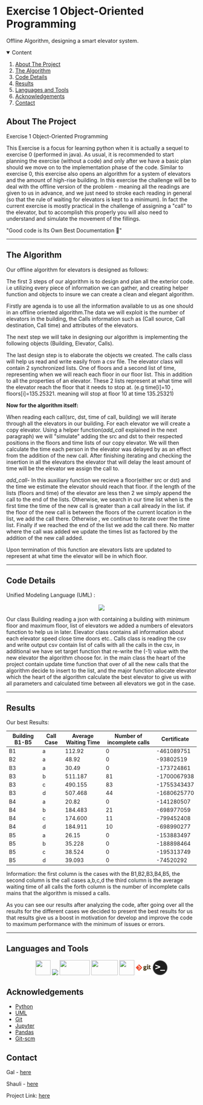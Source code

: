 # Exercise 1 Object-Oriented Programming
Offline Algorithm, designing a smart elevator system.

<!-- TABLE OF CONTENTS -->
<details open="open">
  <summary>Content</summary>
  <ol>
    <li><a href="#about-the-project">About The Project</a></li>
    <li><a href="#the-algorithm">The Algorithm</a></li>
    <li><a href="#code-details">Code Details</a></li>
    <li><a href="#results">Results</a></li>
    <li><a href="#languages-and-tools">Languages and Tools</a></li>
    <li><a href="#acknowledgements">Acknowledgements</a></li>
    <li><a href="#contact">Contact</a></li>
  </ol>
</details>



<!-- ABOUT THE PROJECT -->
## About The Project

Exercise 1 Object-Oriented Programming

This Exercise is a focus for learning python when it is actually a sequel to exercise 0 (performed in java). As usual, it is recommended to start planning the exercise (without a code) and only after we have a basic plan should we move on to the implementation phase of the code.
Similar to exercise 0, this exercise also opens an algorithm for a system of elevators and the amount of high-rise building.
In this exercise the challenge will be to deal with the offline version of the problem - meaning all the readings are given to us in advance, and we just need to stroke each reading in general (so that the rule of waiting for elevators is kept to a minimum). In fact the current exercise is mostly practical in the challenge of assigning a "call" to the elevator, but to accomplish this properly you will also need to understand and simulate the movement of the fillings.


"Good code is Its Own Best Documentation 📃"

---------

## The Algorithm

Our offline algorithm for elevators is designed as follows:

The first 3 steps of our algorithm is  to design and plan all the exterior code. i.e utilizing every piece of information we can gather, and creating helper function and objects to insure we can create a clean and elegant algorithm.

Firstly are agenda is to use all the information available to us as one should in an offline oriented algorithm.The data we will exploit is  the number of elevators in the building, the Calls information such as (Call source, Call destination, Call time) and attributes of the elevators.

The next step we will take in designing our algorithm is implementing the following objects (Building, Elevator, Calls).

The last design step is to elaborate the objects we created. The calls class will help us read and write easily from a csv file. The elevator class will contain 2 synchronized lists. One of floors and a second list of time, representing when we will reach each floor in our floor list. This  in addition to all the properties of an elevator. These 2 lists represent at what time will the elevator reach the floor that it needs to stop at. (e.g time[i]=10 , floors[i]=135.25321. meaning will stop at floor 10 at time 135.25321)  

**Now for the algorithm itself:**

When reading each call(src, dst, time of call, building) we will iterate through all the elevators in our building. For each elevator we will create a copy elevator. Using a helper function(_add_call_ explained in the next paragraph) we will "simulate" adding the src and dst to their respected positions in the floors and time lists of our copy elevator. We will then calculate the time each person in the elevator was delayed by as an effect from the addition of the new call. After finishing iterating and checking the insertion in all the elevators the elevator that will delay the least amount of time will be the elevator we assign the call to.

_add_call_- In this auxiliary function we recieve a floor(either src or dst) and the time we estimate the elevator should reach that floor. if the length of the lists (floors and time) of the elevator are less then 2 we simply append the call to the end of the lists. Otherwise, we search in our time list when is the first time the time of the new call is greater than a call already in the list. if the floor of the new call is between the floors of the current location in the list, we add the call there. Otherwise ,  we continue to iterate over the time list. Finally if we reached the end of the list we add the call there. No matter where the call was added we update the times list as factored by the addition of the new call added.

Upon termination of this function are elevators lists are updated to represent at what time the elevator will be in which floor. 


---------

## Code Details


Unified Modeling Language (UML) :

<p align="center">
<img align="center" src="https://s1.gifyu.com/images/UML.png" />
</p>


Our class Building reading a json with containing a building with minimum floor and maximum floor, list  of elevators
we added a numbers of elevators function to help us in later.  Elevator class contains all information about each elevator speed close time doors etc.. 
Calls class is reading the csv and write output csv contain list of calls with all the calls in the csv, in additional we have set target function that re-write the (-1) value with the new elevator the algorithm choose for.
in the main class the heart of the project contain update time function that over of all the new calls that the algorithm decide to insert to the list, and the major function allocate elevator which the heart of the algorithm calculate the best elevator to give us with all parameters and calculated time between all elevators we got in the case.



---------
<!-- results -->
## Results

Our best Results:

|Building B1-B5|Call Case|Average Waiting Time|Number of incomplete calls|Certificate|
|---------|---------|---------|---------|---------|
|B1|a|112.92|0|-461089751|
|B2|a|48.92|0|-93802519|
|B3|a|30.49|0|-173724861|
|B3|b|511.187|81|-1700067938|
|B3|c|490.155|83|-1755343437|
|B3|d|507.468|44|-1680625770|
|B4|a|20.82|0|-141280507|
|B4|b|184.483|21|-698977059|
|B4|c|174.600|11|-799452408|
|B4|d|184.911|10|-698990277|
|B5|a|26.15|0|-153883497|
|B5|b|35.228|0|-188898464|
|B5|c|38.524|0|-195313749|
|B5|d|39.093|0|-74520292|

Information: the first column is the cases with the B1,B2,B3,B4,B5, the second column is the call cases a,b,c,d the third column is the average waiting time of all calls the forth column is  the number of incomplete calls mains that the algorithm is missed a calls.

As you can see our results after analyzing the code, after going over all the results for the different cases we decided to present the best results for us
that results give us a boost in motivation for develop and improve the code to maximum performance with the minimum of issues or errors.



---------


## Languages and Tools

  <div align="center">
  
 <code><img height="40" width="40" src="https://upload.wikimedia.org/wikipedia/commons/thumb/c/c3/Python-logo-notext.svg/1200px-Python-logo-notext.svg.png"></code> 
 <code><img height="40" height="40" src="https://jupyter.org/assets/main-logo.svg"/></code>
 <code><img height="40" width="80" src="https://pandas.pydata.org/static/img/pandas_white.svg"/></code>
 <code><img height="40" width="70" src="https://upload.wikimedia.org/wikipedia/commons/d/d5/UML_logo.svg"/></code>
 <code><img height="40" width="40" src="https://upload.wikimedia.org/wikipedia/commons/thumb/1/1d/PyCharm_Icon.svg/1024px-PyCharm_Icon.svg.png"/></code>
 <code><img height="40" height="40" src="https://raw.githubusercontent.com/github/explore/80688e429a7d4ef2fca1e82350fe8e3517d3494d/topics/git/git.png"></code>
 <code><img height="40" height="40" src="https://raw.githubusercontent.com/github/explore/80688e429a7d4ef2fca1e82350fe8e3517d3494d/topics/terminal/terminal.png"></code>
  </div>


<!-- ACKNOWLEDGEMENTS -->
## Acknowledgements
* [Python](https://www.python.org/)
* [UML](https://en.wikipedia.org/wiki/Unified_Modeling_Language)
* [Git](https://git-scm.com/)
* [Jupyter](https://jupyter.org/)
* [Pandas](https://pandas.pydata.org/)
* [Git-scm](https://git-scm.com/book/en/v2/Getting-Started-Installing-Git)


<!-- CONTACT -->
## Contact

 Gal - [here](https://github.com/GalKoaz/)
 
 Shauli - [here](https://github.com/ShauliTaragin/)

Project Link: [here](https://github.com/ShauliTaragin/Ex1_OOP)
